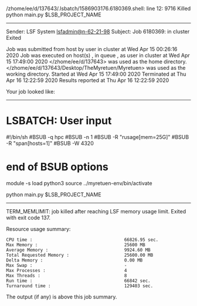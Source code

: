/zhome/ee/d/137643/.lsbatch/1586903176.6180369.shell: line 12:  9716 Killed                  python main.py $LSB_PROJECT_NAME

------------------------------------------------------------
Sender: LSF System <lsfadmin@n-62-21-98>
Subject: Job 6180369: <NNAgent26000-IMP-sample-length10-hist10> in cluster <dcc> Exited

Job <NNAgent26000-IMP-sample-length10-hist10> was submitted from host <n-62-30-6> by user <s183905> in cluster <dcc> at Wed Apr 15 00:26:16 2020
Job was executed on host(s) <n-62-21-98>, in queue <hpc>, as user <s183905> in cluster <dcc> at Wed Apr 15 17:49:00 2020
</zhome/ee/d/137643> was used as the home directory.
</zhome/ee/d/137643/Desktop/TheMyretuen/Myretuen> was used as the working directory.
Started at Wed Apr 15 17:49:00 2020
Terminated at Thu Apr 16 12:22:59 2020
Results reported at Thu Apr 16 12:22:59 2020

Your job looked like:

------------------------------------------------------------
# LSBATCH: User input
#!/bin/sh
#BSUB -q hpc
#BSUB -n 1
#BSUB -R "rusage[mem=25G]"
#BSUB -R "span[hosts=1]"
#BSUB -W 4320
# end of BSUB options

module -s load python3
source ../myretuen-env/bin/activate

python main.py $LSB_PROJECT_NAME


------------------------------------------------------------

TERM_MEMLIMIT: job killed after reaching LSF memory usage limit.
Exited with exit code 137.

Resource usage summary:

    CPU time :                                   66826.95 sec.
    Max Memory :                                 25600 MB
    Average Memory :                             9924.60 MB
    Total Requested Memory :                     25600.00 MB
    Delta Memory :                               0.00 MB
    Max Swap :                                   -
    Max Processes :                              4
    Max Threads :                                8
    Run time :                                   66842 sec.
    Turnaround time :                            129403 sec.

The output (if any) is above this job summary.

